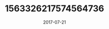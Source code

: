 ---
title: "1563326217574564736"
image: "2017-07-21 06.37.09 1563326217574564736_46248401"
date: "2017-07-21"
type: "photo"
---